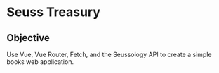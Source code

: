 # Seuss Treasury

## Objective
Use Vue, Vue Router, Fetch, and the Seussology API to create a simple books web application.
